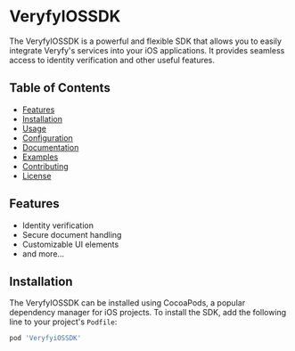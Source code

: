 # VeryfyIOSSDK

The VeryfyIOSSDK is a powerful and flexible SDK that allows you to easily integrate Veryfy's services into your iOS applications. It provides seamless access to identity verification and other useful features.

## Table of Contents
- [Features](#features)
- [Installation](#installation)
- [Usage](#usage)
- [Configuration](#configuration)
- [Documentation](#documentation)
- [Examples](#examples)
- [Contributing](#contributing)
- [License](#license)

## Features

- Identity verification
- Secure document handling
- Customizable UI elements
- and more...

## Installation

The VeryfyIOSSDK can be installed using CocoaPods, a popular dependency manager for iOS projects. To install the SDK, add the following line to your project's `Podfile`:

```ruby
pod 'VeryfyiOSSDK'
